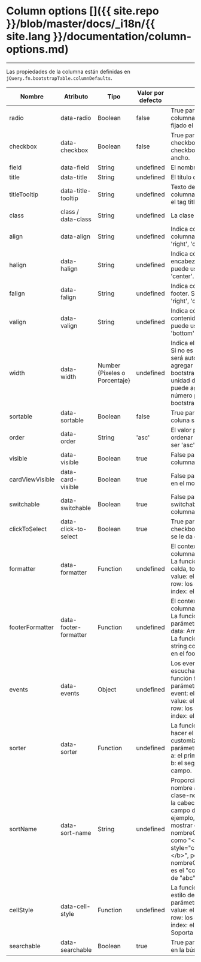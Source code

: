 # Column options []({{ site.repo }}/blob/master/docs/_i18n/{{ site.lang }}/documentation/column-options.md)

---

Las propiedades de la columna están definidas en `jQuery.fn.bootstrapTable.columnDefaults`.

<table class="table"
       data-toggle="table"
       data-search="true"
       data-show-toggle="true"
       data-show-columns="true"
       data-mobile-responsive="true">
    <thead>
    <tr>
        <th>Nombre</th>
        <th>Atributo</th>
        <th>Tipo</th>
        <th>Valor por defecto</th>
        <th>Descripción</th>
    </tr>
    </thead>
    <tbody>
    <tr>
        <td>radio</td>
        <td>data-radio</td>
        <td>Boolean</td>
        <td>false</td>
        <td>True para mostrar un radio. La columna con el radio tiene fijado el ancho.</td>
    </tr>
    <tr>
        <td>checkbox</td>
        <td>data-checkbox</td>
        <td>Boolean</td>
        <td>false</td>
        <td>True para mostrar un checkbox. La columna con el checkbox tiene fijado el ancho.</td>
    </tr>
    <tr>
        <td>field</td>
        <td>data-field</td>
        <td>String</td>
        <td>undefined</td>
        <td>El nombre del campo.</td>
    </tr>
    <tr>
        <td>title</td>
        <td>data-title</td>
        <td>String</td>
        <td>undefined</td>
        <td>El título de la columna.</td>
    </tr>
    <tr>
        <td>titleTooltip</td>
        <td>data-title-tooltip</td>
        <td>String</td>
        <td>undefined</td>
        <td>Texto del title tooltip de la columna. Esta opción soporta el tag title de HTML.</td>
    </tr>
    <tr>
        <td>class</td>
        <td>class / data-class</td>
        <td>String</td>
        <td>undefined</td>
        <td>La clase CSS de la columna.</td>
    </tr>
    <tr>
        <td>align</td>
        <td>data-align</td>
        <td>String</td>
        <td>undefined</td>
        <td>Indica cómo se alinea la columna. Se puede usar "left', 'right', 'center'.</td>
    </tr>
    <tr>
        <td>halign</td>
        <td>data-halign</td>
        <td>String</td>
        <td>undefined</td>
        <td>Indica cómo se alinea el encabezado de la tabla. Se puede usar 'left', 'right', 'center'.</td>
    </tr>
	<tr>
        <td>falign</td>
        <td>data-falign</td>
        <td>String</td>
        <td>undefined</td>
        <td>Indica cómo se alinea el footer. Se puede usar 'left', 'right', 'center'.</td>
    </tr>
    <tr>
        <td>valign</td>
        <td>data-valign</td>
        <td>String</td>
        <td>undefined</td>
        <td>Indica cómo se alinea el contenido de la celda. Se puede usar 'top', 'middle', 'bottom'.</td>
    </tr>
    <tr>
        <td>width</td>
        <td>data-width</td>
        <td>Number {Pixeles o Porcentaje}</td>
        <td>undefined</td>
        <td>Indica el ancho de la columna. Si no es definido, el ancho será auto. Tmabién puede agregar '%' a su número y la bootstrapTable
		usará la unidad de porcentaje, sino, puede agregar o no 'px' a su número para que bootstrapTable use pixeles.</td>
    </tr>
    <tr>
        <td>sortable</td>
        <td>data-sortable</td>
        <td>Boolean</td>
        <td>false</td>
        <td>True para permitir que la coluna sea ordenable.</td>
    </tr>
    <tr>
        <td>order</td>
        <td>data-order</td>
        <td>String</td>
        <td>'asc'</td>
        <td>El valor por defecto para ordenar los datos, solo puede ser 'asc' o 'desc'.</td>
    </tr>
    <tr>
        <td>visible</td>
        <td>data-visible</td>
        <td>Boolean</td>
        <td>true</td>
        <td>False para ocultar el item de la columna.</td>
    </tr>
	<tr>
        <td>cardViewVisible</td>
        <td>data-card-visible</td>
        <td>Boolean</td>
        <td>true</td>
        <td>False para ocultar columnas en el modo card.</td>
    </tr>
    <tr>
        <td>switchable</td>
        <td>data-switchable</td>
        <td>Boolean</td>
        <td>true</td>
        <td>False para deshabilitar el switchable en el item de la columna.</td>
    </tr>
    <tr>
        <td>clickToSelect</td>
        <td>data-click-to-select</td>
        <td>Boolean</td>
        <td>true</td>
        <td>True para seleccionar un checkbox o radiobox cuando se le da click a la columna.</td>
    </tr>
    <tr>
        <td>formatter</td>
        <td>data-formatter</td>
        <td>Function</td>
        <td>undefined</td>
        <td>
        El contexto (this) es el objecto columna. <br>
        La función de formateo de la celda, toma tres parámetros: <br>
        value: el valor del campo. <br>
        row: los datos de la fila.<br>
        index: el indice de la fila.</td>
    </tr>
	<tr>
        <td>footerFormatter</td>
        <td>data-footer-formatter</td>
        <td>Function</td>
        <td>undefined</td>
        <td>
        El contexto (this) es el objecto columna. <br>
        La función toma un parámetro: <br>
        data: Array de todas las filas. <br>
        La función debe retornar un string con el texto a mostrar en el footer.
    </tr>
    <tr>
        <td>events</td>
        <td>data-events</td>
        <td>Object</td>
        <td>undefined</td>
        <td>
        Los eventos de la celda son escuchados cuando se usa la función formatter, toma tres parámetros: <br>
        event: el evento de jQuery. <br>
        value: el valor del campo. <br>
        row: los datos de la fila.<br>
        index: el indice de la fila.</td>
    </tr>
    <tr>
        <td>sorter</td>
        <td>data-sorter</td>
        <td>Function</td>
        <td>undefined</td>
        <td>
        La función sort es usada para hacer el ordenamiendo customizable, toma dos parámetros: <br>
        a: el primer valor del campo.<br>
        b: el segundo valor del campo.</td>
    </tr>
    <tr>
        <td>sortName</td>
        <td>data-sort-name</td>
        <td>String</td>
        <td>undefined</td>
        <td>Proporcionar una especie-nombre adaptable, no la clase-nombre por defecto en la cabecera, o el nombre del campo
            de la columna. Por ejemplo, una columna puede mostrar el valor de nombreCampo de "HTML" como
             "&lt;b&gt;&lt;span style="color:red"&gt;abc&lt;/span&gt;&lt;/b&gt;", pero una nombreCampo para ordenar es el "contenido" con el valor de "abc".
        </td>
    </tr>    
    <tr>
        <td>cellStyle</td>
        <td>data-cell-style</td>
        <td>Function</td>
        <td>undefined</td>
        <td>
        La función formatter para el estilo de la celda, toma tres parámetros: <br>
        value: el valor del campo.<br>
        row: los datos de la fila.<br>
        index: el indice de la fila.<br>
        Soporta clases o CSS.
        </td>
    </tr>
    <tr>
        <td>searchable</td>
        <td>data-searchable</td>
        <td>Boolean</td>
        <td>true</td>
        <td>True para incluir la columna en la búsqueda.</td>
    </tr>
    </tbody>
</table>